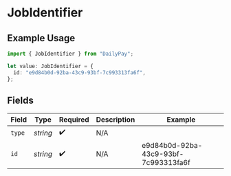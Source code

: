 # JobIdentifier

## Example Usage

```typescript
import { JobIdentifier } from "DailyPay";

let value: JobIdentifier = {
  id: "e9d84b0d-92ba-43c9-93bf-7c993313fa6f",
};
```

## Fields

| Field                                | Type                                 | Required                             | Description                          | Example                              |
| ------------------------------------ | ------------------------------------ | ------------------------------------ | ------------------------------------ | ------------------------------------ |
| `type`                               | *string*                             | :heavy_check_mark:                   | N/A                                  |                                      |
| `id`                                 | *string*                             | :heavy_check_mark:                   | N/A                                  | e9d84b0d-92ba-43c9-93bf-7c993313fa6f |